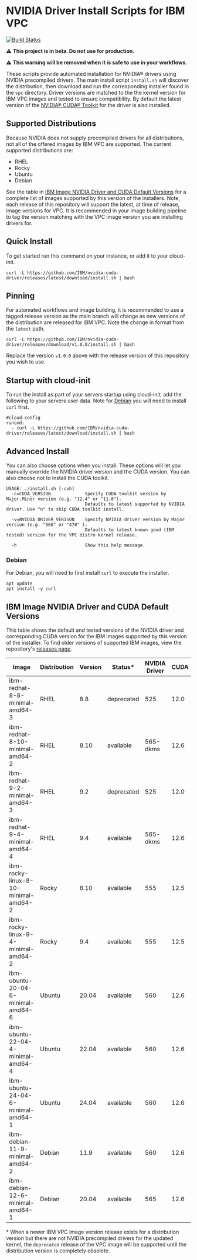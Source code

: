 # NVIDIA Driver Install Scripts for IBM VPC

[![Build Status](https://v3.travis.ibm.com/workload-eng-services/nvidia-cuda-driver.svg?token=PSs96f7r2zBFnDeNZoSk&branch=main)](https://v3.travis.ibm.com/workload-eng-services/nvidia-cuda-driver)


:warning: **This project is in beta. Do not use for production.**

:warning: **This warning will be removed when it is safe to use in your workflows.**

These scripts provide automated installation for NVIDIA&reg; drivers using NVIDIA precompiled drivers.
The main install script `install.sh` will discover the distribution, then download and run the
corresponding installer found in the `vpc` directory. Driver versions are matched to the the kernel
version for IBM VPC images and tested to ensure compatibility. By default the latest version of the
[NVIDIA&reg; CUDA&reg; Toolkit](https://developer.nvidia.com/cuda-toolkit) for the driver is also installed.

## Supported Distributions

Because NVIDIA does not supply precompiled drivers for all distributions, not all of the offered
images by IBM VPC are supported. The current supported distributions are:

- RHEL
- Rocky
- Ubuntu
- Debian

See the table in
[IBM Image NVIDIA Driver and CUDA Default Versions](#ibm-image-nvidia-driver-and-cuda-default-versions)
for a complete list of images
supported by this version of the installers. Note, each release of this repository will support the
latest, at time of release, image versions for VPC. It is recommended in your image building
pipeline to tag the version matching with the VPC image version you are installing drivers for.

## Quick Install

To get started run this command on your instance, or add it to your cloud-init.

```
curl -L https://github.com/IBM/nvidia-cuda-driver/releases/latest/download/install.sh | bash
```

## Pinning

For automated workflows and image building, it is recommended to use a tagged release version as the
main branch will change as new versions of the distribution are released for IBM VPC. Note the change
in format from the `latest` path.

```
curl -L https://github.com/IBM/nvidia-cuda-driver/releases/download/v1.0.0/install.sh | bash
```

Replace the version `v1.0.0` above with the release version of this repository you wish to use.

## Startup with cloud-init

To run the install as part of your servers startup using cloud-init, add the following to your
servers user data. Note for [Debian](#debian) you will need to install `curl` first.

```
#cloud-config
runcmd:
  - curl -L https://github.com/IBM/nvidia-cuda-driver/releases/latest/download/install.sh | bash
```

## Advanced Install

You can also choose options when you install. These options will let you manually override
the NVIDIA driver version and the CUDA version. You can also choose not to install the CUDA
toolkit.

```
USAGE: ./install.sh [-cvh]
  -c=CUDA_VERSION             Specify CUDA toolkit version by Major.Minor version (e.g. "12.4" or "11.8").
                              Defaults to latest supported by NVIDIA driver. Use "n" to skip CUDA toolkit install.

  -v=NVIDIA_DRIVER_VERISON    Specify NVIDIA driver version by Major version (e.g. "560" or "470" ).
                              Defaults to latest known good (IBM tested) version for the VPC distro kernel release.

  -h                          Show this help message.
```

### Debian

For Debian, you will need to first install `curl` to execute the installer.

```
apt update
apt install -y curl
```

## IBM Image NVIDIA Driver and CUDA Default Versions

This table shows the default and tested versions of the NVIDIA driver and corresponding CUDA
version for the IBM images supported by this version of the installer. To find older versions
of supported IBM images, view the repository's
[releases page](https://github.com/IBM/nvidia-cuda-driver/releases).

| Image | Distribution | Version | Status* |  NVIDIA Driver | CUDA |
|-|-|-|-|-|-|
| ibm-redhat-8-8-minimal-amd64-3 | RHEL | 8.8 | deprecated | 525 | 12.0 |
| ibm-redhat-8-10-minimal-amd64-2 | RHEL | 8.10 | available | 565-dkms | 12.6 |
| ibm-redhat-9-2-minimal-amd64-3 | RHEL | 9.2 | deprecated | 525 | 12.0 |
| ibm-redhat-9-4-minimal-amd64-4 | RHEL | 9.4 | available | 565-dkms | 12.6 |
| ibm-rocky-linux-8-10-minimal-amd64-2 | Rocky | 8.10 | available | 555 | 12.5 |
| ibm-rocky-linux-9-4-minimal-amd64-2 | Rocky | 9.4 | available | 555 | 12.5 |
| ibm-ubuntu-20-04-6-minimal-amd64-6 | Ubuntu | 20.04 | available | 560 | 12.6 |
| ibm-ubuntu-22-04-4-minimal-amd64-4 | Ubuntu | 22.04 | available | 560 | 12.6 |
| ibm-ubuntu-24-04-6-minimal-amd64-1 | Ubuntu | 24.04 | available | 560 | 12.6 |
| ibm-debian-11-9-minimal-amd64-2 | Debian | 11.9 | available | 560 | 12.6 |
| ibm-debian-12-6-minimal-amd64-1 | Debian | 20.04 | available | 565 | 12.6 |


 \* When a newer IBM VPC image version release exists for a distribution version but there are not
    NVIDIA precompiled drivers for the updated kernel, the `deprecated` release of the VPC image
    will be supported until the distribution version is completely obsolete.
